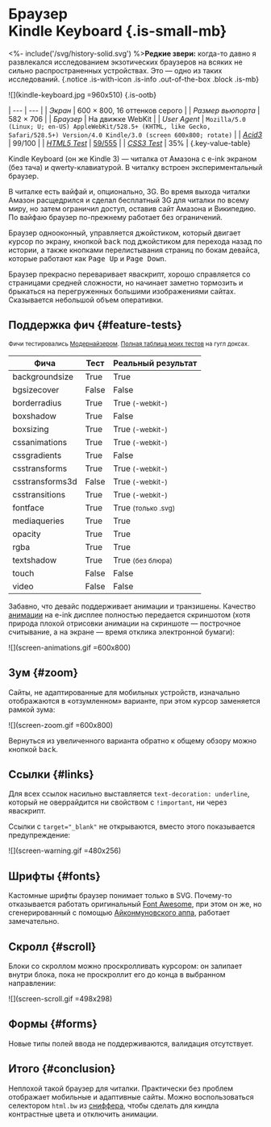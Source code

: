 # <div class="small">Браузер</div>Kindle Keyboard {.is-small-mb}

<%- include('/svg/history-solid.svg') %>**Редкие звери:** когда-то давно я развлекался исследованием экзотических браузеров на всяких не сильно распространенных устройствах. Это — одно из таких исследований.
{.notice .is-with-icon .is-info .out-of-the-box .block .is-mb}

![](kindle-keyboard.jpg =960x510)
{.is-ootb}

| ---                                    | --- |
| *Экран*                                | 600 &times; 800, 16 оттенков серого |
| *Размер вьюпорта*                      | 582 &times; 706 |
| *Браузер*                              | На движке WebKit |
| *User Agent*                           | `Mozilla/5.0 (Linux; U; en-US) AppleWebKit/528.5+ (KHTML, like Gecko, Safari/528.5+) Version/4.0 Kindle/3.0 (screen 600x800; rotate)` |
| *[Acid3](http://acid3.acidtests.org/)* | 99/100 |
| *[HTML5 Test](http://html5test.com/)*  | [59/555](http://html5test.com/s/af89ab2018cb33eb.html) |
| *[CSS3 Test](http://css3test.com/)*    | 35% |
{.key-value-table}

Kindle Keyboard (он же Kindle 3) — читалка от Амазона с e-ink экраном (без тача) и qwerty-клавиатурой. В читалку встроен экспериментальный браузер.

В читалке есть вайфай и, опционально, 3G. Во время выхода читалки Амазон расщедрился и сделал бесплатный 3G для читалки по всему миру, но затем ограничил доступ, оставив сайт Амазона и Википедию. По вайфаю браузер по-прежнему работает без ограничений.

Браузер однооконный, управляется джойстиком, который двигает курсор по экрану, кнопкой <kbd>back</kbd> под джойстиком для перехода назад по истории, а также кнопками перелистывания страниц по бокам девайса, которые работают как <kbd>Page Up</kbd> и <kbd>Page Down</kbd>.

Браузер прекрасно переваривает яваскрипт, хорошо справляется со страницами средней сложности, но начинает заметно тормозить и брыкаться на перегруженных большими изображениями сайтах. Сказывается небольшой объем оперативки.

## Поддержка фич {#feature-tests}

<small>Фичи тестировались [Модернайзером](//modernizr.com). [Полная таблица моих тестов](https://docs.google.com/spreadsheet/ccc?key=0AjA1cIs8C8MGdFdyQ0lMQnhMbHJEeVZpMW9XejhzU2c&usp=sharing#gid=0) на гугл доксах.</small>

<table>
	<thead>
		<tr>
			<th>Фича</th>
			<th>Тест</th>
			<th>Реальный результат</th>
		</tr>
	</thead>
	<tbody>
		<tr>
			<td>backgroundsize</td>
			<td class="is-true">True</td>
			<td class="is-true">True</td>
		</tr>
		<tr>
			<td>bgsizecover</td>
			<td class="is-false">False</td>
			<td class="is-false">False</td>
		</tr>
		<tr>
			<td>borderradius</td>
			<td class="is-true">True</td>
			<td class="is-true">True <small>(-webkit-)</small></td>
		</tr>
		<tr>
			<td>boxshadow</td>
			<td class="is-true">True</td>
			<td class="is-false">False</td>
		</tr>
		<tr>
			<td>boxsizing </td>
			<td class="is-true">True</td>
			<td class="is-true">True <small>(-webkit-)</small></td>
		</tr>
		<tr>
			<td>cssanimations</td>
			<td class="is-true">True</td>
			<td class="is-true">True <small>(-webkit-)</small></td>
		</tr>
		<tr>
			<td>cssgradients</td>
			<td class="is-true">True</td>
			<td class="is-false">False</td>
		</tr>
		<tr>
			<td>csstransforms</td>
			<td class="is-true">True</td>
			<td class="is-true">True <small>(-webkit-)</small></td>
		</tr>
		<tr>
			<td>csstransforms3d</td>
			<td class="is-false">False</td>
			<td class="is-true">True <small>(-webkit-)</small></td>
		</tr>
		<tr>
			<td>csstransitions</td>
			<td class="is-true">True</td>
			<td class="is-true">True <small>(-webkit-)</small></td>
		</tr>
		<tr>
			<td>fontface</td>
			<td class="is-true">True</td>
			<td class="is-true">True <small>(только .svg)</small></td>
		</tr>
		<tr>
			<td>mediaqueries</td>
			<td class="is-true">True</td>
			<td class="is-true">True</td>
		</tr>
		<tr>
			<td>opacity</td>
			<td class="is-true">True</td>
			<td class="is-true">True</td>
		</tr>
		<tr>
			<td>rgba</td>
			<td class="is-true">True</td>
			<td class="is-true">True</td>
		</tr>
		<tr>
			<td>textshadow</td>
			<td class="is-true">True</td>
			<td class="bug">True <small>(без блюра)</small></td>
		</tr>
		<tr>
			<td>touch</td>
			<td class="is-false">False</td>
			<td class="is-false">False</td>
		</tr>
		<tr>
			<td>video</td>
			<td class="is-false">False</td>
			<td class="is-false">False</td>
		</tr>
	</tbody>
</table>

Забавно, что девайс поддерживает анимации и транзишены. Качество [анимации](/Пепякошрифт_средствами_css-анимаций/) на e-ink дисплее полностью передается скриншотом (хотя природа плохой отрисовки анимации на скриншоте — построчное считывание, а на экране — время отклика электронной бумаги):

![](screen-animations.gif =600x800)

## Зум {#zoom}

Сайты, не адаптированные для мобильных устройств, изначально отображаются в «отзумленном» варианте, при этом курсор заменяется рамкой зума:

![](screen-zoom.gif =600x800)

Вернуться из увеличенного варианта обратно к общему обзору можно кнопкой <kbd>back</kbd>.

## Ссылки {#links}

Для всех ссылок насильно выставляется `text-decoration: underline`, который не оверрайдится ни свойством с `!important`, ни через яваскрипт.

Ссылки с `target="_blank"` не открываются, вместо этого показывается предупреждение:

![](screen-warning.gif =480x256)

## Шрифты {#fonts}

Кастомные шрифты браузер понимает только в SVG. Почему-то отказывается работать оригинальный [Font Awesome](http://fortawesome.github.io/Font-Awesome/), при этом он же, но сгенерированный с помощью [Айконмуновского аппа](http://icomoon.io/app/), работает замечательно.

## Скролл {#scroll}

Блоки со скроллом можно проскролливать курсором: он залипает внутри блока, пока не проскроллит его до конца в выбранном направлении:

![](screen-scroll.gif =498x298)

## Формы {#forms}

Новые типы полей ввода не поддерживаются, валидация отсутствует.

## Итого {#conclusion}

Неплохой такой браузер для читалки. Практически без проблем отображает мобильные и адаптивные сайты. Можно воспользоваться селектором `html.bw` из [сниффера](/Sniffer.js/), чтобы сделать для киндла контрастные цвета и отключить анимации.
